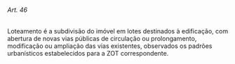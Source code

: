 
###### Art. 46
Loteamento é a subdivisão do imóvel em lotes destinados à edificação, com abertura de novas vias públicas de circulação ou prolongamento, modificação ou ampliação das vias existentes, observados os padrões urbanísticos estabelecidos para a ZOT correspondente.
